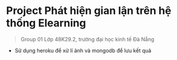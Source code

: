 # Project Phát hiện gian lận trên hệ thống Elearning
> Group 01
> Lớp 48K29.2, trường đại học kinh tế Đà Nẵng
- Sử dụng heroku để xử lí ảnh và mongodb để lưu kết quả
